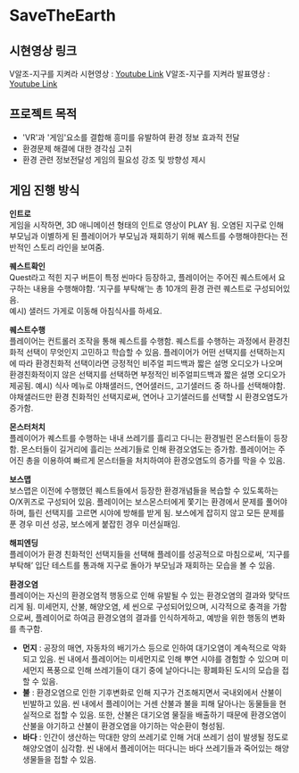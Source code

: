 # SaveTheEarth  


## 시현영상 링크
V알조-지구를 지켜라 시현영상 : [Youtube Link]()
V알조-지구를 지켜라 발표영상 : [Youtube Link]()  


## 프로젝트 목적
* 'VR'과 '게임'요소를 결합해 흥미를 유발하여 환경 정보 효과적 전달
* 환경문제 해결에 대한 경각심 고취
* 환경 관련 정보전달성 게임의 필요성 강조 및 방향성 제시



## 게임 진행 방식
**인트로**  
게임을 시작하면, 3D 애니메이션 형태의 인트로 영상이 PLAY 됨. 오염된 지구로 인해 부모님과 이별하게 된 플레이어가 부모님과 재회하기 위해 퀘스트를 수행해야한다는 전반적인 스토리 라인을 보여줌.   


**퀘스트확인**  
Quest라고 적힌 지구 버튼이 특정 씬마다 등장하고, 플레이어는 주어진 퀘스트에서 요구하는 내용을 수행해야함. ‘지구를 부탁해’는 총 10개의 환경 관련 퀘스트로 구성되어있음.   
예시) 샐러드 가게로 이동해 아침식사를 하세요.    


**퀘스트수행**  
플레이어는 컨트롤러 조작을 통해 퀘스트를 수행함. 퀘스트를 수행하는 과정에서 환경친화적 선택이 무엇인지 고민하고 학습할 수 있음. 플레이어가 어떤 선택지를 선택하는지에 따라 환경친화적 선택이라면 긍정적인 비주얼 피드백과 짧은 설명 오디오가 나오며 환경친화적이지 않은 선택지를 선택하면 부정적인 비주얼피드백과 짧은 설명 오디오가 제공됨. 
예시) 식사 메뉴로 야채샐러드, 연어샐러드, 고기샐러드 중 하나를 선택해야함. 야채샐러드만 환경 친화적인 선택지로써, 연어나 고기샐러드를 선택할 시 환경오염도가 증가함.   

**몬스터처치**  
플레이어가 퀘스트를 수행하는 내내 쓰레기를 흘리고 다니는 환경빌런 몬스터들이 등장함. 몬스터들이 길거리에 흘리는 쓰레기들로 인해 환경오염도는 증가함. 플레이어는 주어진 총을 이용하여 빠르게 몬스터들을 처치하여야 환경오염도의 증가를 막을 수 있음.  


**보스맵**  
보스맵은 이전에 수행했던 퀘스트들에서 등장한 환경개념들을 복습할 수 있도록하는 O/X퀴즈로 구성되어 있음. 플레이어는 보스몬스터에게 쫓기는 환경에서 문제를 풀어야 하며, 틀린 선택지를 고르면 시야에 방해를 받게 됨. 보스에게 잡히지 않고 모든 문제를 푼 경우 미션 성공, 보스에게 붙잡힌 경우 미션실패임.   


**해피엔딩**  
플레이어가 환경 친화적인 선택지들을 선택해 플레이를 성공적으로 마침으로써, ‘지구를 부탁해’ 입단 테스트를 통과해 지구로 돌아가 부모님과 재회하는 모습을 볼 수 있음.   



**환경오염**  
플레이어는 자신의 환경오염적 행동으로 인해 유발될 수 있는 환경오염의 결과와 맞닥뜨리게 됨. 미세먼지, 산불, 해양오염, 세 씬으로 구성되어있으며, 시각적으로 충격을 가함으로써, 플레이어로 하여금 환경오염의 결과를 인식하게하고, 예방을 위한 행동의 변화를 촉구함.
  + **먼지** : 공장의 매연, 자동차의 배기가스 등으로 인하여 대기오염이 계속적으로 악화되고 있음. 씬 내에서 플레이어는 미세먼지로 인해 뿌연 시야를 경험할 수 있으며 미세먼지 폭풍으로 인해 쓰레기들이 대기 중에 날아다니는 황폐화된 도시의 모습을 접할 수 있음.  
  + **불** : 환경오염으로 인한 기후변화로 인해 지구가 건조해지면서 국내외에서 산불이 빈발하고 있음. 씬 내에서 플레이어는 거센 산불과 불을 피해 달아나는 동물들을 현실적으로 접할 수 있음. 또한, 산불은 대기오염 물질을 배출하기 때문에 환경오염이 산불을 야기하고 산불이 환경오염을 야기하는 악순환이 형성됨. 
  + **바다** : 인간이 생산하는 막대한 양의 쓰레기로 인해 거대 쓰레기 섬이 발생될 정도로 해양오염이 심각함. 씬 내에서 플레이어는 떠다니는 바다 쓰레기들과 죽어있는 해양생물들을 접할 수 있음. 
